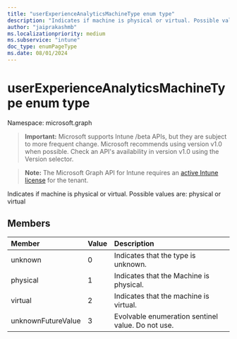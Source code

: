 ```yaml
---
title: "userExperienceAnalyticsMachineType enum type"
description: "Indicates if machine is physical or virtual. Possible values are: physical or virtual"
author: "jaiprakashmb"
ms.localizationpriority: medium
ms.subservice: "intune"
doc_type: enumPageType
ms.date: 08/01/2024
---
```


# userExperienceAnalyticsMachineType enum type

Namespace: microsoft.graph

> **Important:** Microsoft supports Intune /beta APIs, but they are subject to more frequent change. Microsoft recommends using version v1.0 when possible. Check an API's availability in version v1.0 using the Version selector.

> **Note:** The Microsoft Graph API for Intune requires an [active Intune license](https://go.microsoft.com/fwlink/?linkid=839381) for the tenant.

Indicates if machine is physical or virtual. Possible values are: physical or virtual

## Members
|Member|Value|Description|
|:---|:---|:---|
|unknown|0|Indicates that the type is unknown.|
|physical|1|Indicates that the Machine is physical.|
|virtual|2|Indicates that the machine is virtual.|
|unknownFutureValue|3|Evolvable enumeration sentinel value. Do not use.|